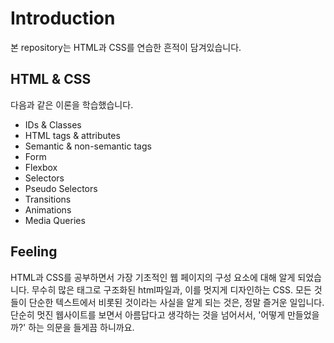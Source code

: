 # Introduction
본 repository는 HTML과 CSS를 연습한 흔적이 담겨있습니다.

## HTML & CSS
다음과 같은 이론을 학습했습니다.
* IDs & Classes
* HTML tags & attributes
* Semantic & non-semantic tags
* Form
* Flexbox
* Selectors
* Pseudo Selectors
* Transitions
* Animations
* Media Queries

## Feeling
HTML과 CSS를 공부하면서 가장 기초적인 웹 페이지의 구성 요소에 대해 알게 되었습니다.
무수히 많은 태그로 구조화된 html파일과, 이를 멋지게 디자인하는 CSS.
모든 것들이 단순한 텍스트에서 비롯된 것이라는 사실을 알게 되는 것은, 정말 즐거운 일입니다.
단순히 멋진 웹사이트를 보면서 아름답다고 생각하는 것을 넘어서서, '어떻게 만들었을까?' 하는 의문을 들게끔 하니까요.